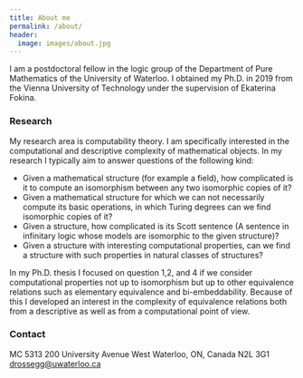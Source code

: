 ```yaml
---
title: About me
permalink: /about/
header:
  image: images/about.jpg
---
```

I am a postdoctoral fellow in the logic group of the Department of Pure Mathematics of the University of Waterloo. I obtained my Ph.D. in 2019 from the Vienna University of Technology under the supervision of Ekaterina Fokina.

### Research

My research area is computability theory. I am specifically interested in the computational and descriptive complexity of mathematical objects. In my research I typically aim to answer questions of the following kind:

- Given a mathematical structure (for example a field), how complicated is it to compute an isomorphism between any two isomorphic copies of it?
- Given a mathematical structure for which we can not necessarily compute its basic operations, in which Turing degrees can we find isomorphic copies of it?
- Given a structure, how complicated is its Scott sentence (A sentence in infinitary logic whose models are isomorphic to the given structure)?
- Given a structure with interesting computational properties, can we find a structure with such properties in natural classes of structures?

In my Ph.D. thesis I focused on question 1,2, and 4 if we consider computational properties not up to isomorphism but up to other equivalence relations such as elementary equivalence and bi-embeddability. Because of this I developed an interest in the complexity of equivalence relations both from a descriptive as well as from a computational point of view.

### Contact
MC 5313
200 University Avenue West
Waterloo, ON, Canada  N2L 3G1
[drossegg@uwaterloo.ca](mailto:drossegg@uwaterloo.ca)
